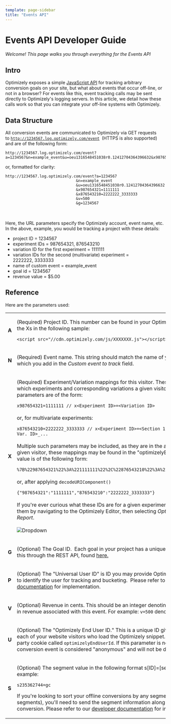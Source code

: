 ```yaml
---
template: page-sidebar
title: "Events API"
---
```


# Events API Developer Guide

*Welcome! This page walks you through everything for the Events API*

## Intro

<p>Optimizely exposes a simple&nbsp;<a href="http://developers.optimizely.com/javascript/introduction/index.html">JavaScript API</a>&nbsp;for tracking arbitrary conversion goals on your site, but what about events that occur off-line, or not in a browser? For events like this, event tracking calls may be sent directly to Optimizely's logging servers. In this article, we detail how these calls work so that you can integrate your off-line systems with Optimizely.</p>

## Data Structure

<p>All conversion events are communicated to Optimizely via GET requests to&nbsp;<code><a class="external" href="http://1234567.log.optimizely.com/event" rel="freeklink" title="http://1234567.log.optimizely.com/event">http://1234567.log.optimizely.com/event</a>&nbsp;</code>(HTTPS is also supported) and are of the following form:
<pre>
<code>http://1234567.log.optimizely.com/event?a=1234567&amp;n=example_event&u=oeu1316548451038r0.12412704364396632&x987654321=1111111&x876543210=2222222_3333333&av=500&g=1234567</code>
</pre>
or, formatted for clarity:</p>
<pre>
<code>http://1234567.log.optimizely.com/event?a=1234567
                               &amp;n=example_event
                               &amp;u=oeu1316548451038r0.12412704364396632
                               &amp;x987654321=1111111
                               &amp;x876543210=2222222_3333333
                               &amp;v=500
                               &amp;g=1234567
</code>                       
</pre>
<p><br />
   Here, the URL parameters specify the Optimizely account, event name, etc. In the above, example, you would be tracking a project with these details:
</p>
<ul>
   <li>project ID = 1234567&nbsp;</li>
   <li>experiment IDs = 987654321, 876543210&nbsp;</li>
   <li>variation ID for the first experiment =&nbsp;1111111</li>
   <li>variation IDs for the second (multivariate) experiment = 2222222,&nbsp;3333333</li>
   <li>name of custom event = example_event&nbsp;</li>
   <li>goal id = 1234567&nbsp;</li>
   <li>revenue value = $5.00&nbsp;</li>
</ul>

## Reference

<p>Here are the parameters used:</p>

<table class="table">
   <tbody>
      <tr>
         <td align="left"><b>A</b></td>
         <td class="desc">
            <p>(Required) Project ID. This number can be found in your Optimizely snippet, replacing the Xs in the following sample:</p>
            <p><code>&lt;script src="//cdn.optimizely.com/js/XXXXXXX.js"&gt;&lt;/script&gt;</code></p>
         </td>
      </tr>
      <tr>
         <td align="left"><b>N</b></td>
         <td class="desc">
            <p>(Required) Event name. This&nbsp;string should match the name of your <a href="mks://localhost/Track_Conversion_Goals/Custom_event_goals">custom event goal</a>, which you add in the <em>Custom event to track</em>&nbsp;field.</p>
         </td>
      </tr>
      <tr>
         <td align="left"><b>X</b></td>
         <td class="desc">
            <p>(Required) Experiment/Variation mappings for this visitor. These parameters specify which experiments and corresponding variations a given visitor has seen. These parameters are of the form:</p>
            <p><code>x987654321=1111111 // x&lt;Experiment ID&gt;=&lt;Variation ID&gt;</code><br />
               <br />
               or, for multivariate experiments:
            </p>
            <p><code>x876543210=2222222_3333333 // x&lt;Experiment ID&gt;=&lt;Section 1 Var. ID&gt;_&lt;Section 2 Var. ID&gt;_...</code><br />
               <br />
               Multiple such parameters may be included, as they are in the above example. For a given visitor, these mappings may be found in the "optimizelyBuckets" cookie, whose value is of the following form:
            </p>
            <p><code>%7B%22987654321%22%3A%221111111%22%2C%22876543210%22%3A%222222222_3333333%22%7D</code><br />
               <br />
               or, after applying&nbsp;<code>decodeURIComponent()</code>
            </p>
            <p><code>{"987654321":"1111111","876543210":"2222222_3333333"}</code><br />
               <br />
               If you're ever curious what these IDs are for a given experiment, you can always find them by navigating to the Optimizely Editor, then selecting&nbsp;<em>Options &gt; Diagnostic Report</em>.<br />
               <br />
               <img alt="Dropdown" src="/assets/img/data/image.png" />
            </p>
         </td>
      </tr>
      <tr>
         <td align="left"><b>G</b></td>
         <td class="desc">
            <p>(Optional) The Goal ID. &nbsp;Each goal in your project has a unique goal ID. &nbsp;You can fetch this through the REST API, found&nbsp;<a href="http://developers.optimizely.com/rest/reference/index.html#goals">here.</a></p>
         </td>
      </tr>
      <tr>
         <td align="left"><b>P</b></td>
         <td class="desc">
            <p>(Optional) The "Universal User ID" is ID you may provide Optimizely that will be used to identify the user for tracking and bucketing.&nbsp; Please refer to our <a href="http://developers.optimizely.com/javascript/reference/index.html#universal-user-id-beta-a-name-uuid-a-" target="_blank">developer documentation</a> for&nbsp;implementation.</p>
         </td>
      </tr>
      <tr>
         <td align="left"><b>V</b></td>
         <td class="desc">
            <p>(Optional) Revenue in cents. This should be an integer denoting the number of cents in revenue associated with this event. For example:&nbsp;<code>v=500</code>&nbsp;denotes $5.00 in revenue.</p>
         </td>
      </tr>
      <tr>
         <td align="left"><b>U</b></td>
         <td class="desc">
            <p>(Optional) The "Optimizely End User ID." This is a unique ID given by Optimizely to each of your website visitors who load the Optimizely snippet. It is stored in a first-party cookie called&nbsp;<code>optimizelyEndUserId</code>. If this parameter is not supplied, the conversion event is considered "anonymous" and will not be de-duplicated.</p>
         </td>
      </tr>
      <tr>
         <td align="left"><b>S</b></td>
         <td class="desc">
            <p>(Optional) The segment value in the following format&nbsp;s[ID]=[segment_value]. For example:</p>
            <p><code>s235362744=gc</code></p>
            <p>If you're looking to sort your offline conversions by any segments (including default segments), you'll need to send the segment information along with your offline conversion. Please refer to our <a href="http://developers.optimizely.com/javascript/code-samples/index.html#advanced-use-cases-get-conversion-info">developer documentation</a>&nbsp;for implementation.</p>
         </td>
      </tr>
   </tbody>
</table>